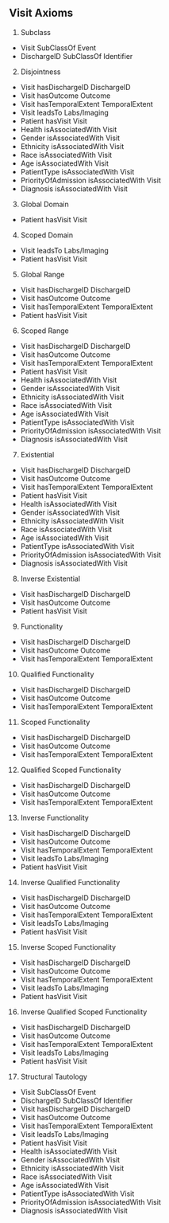 ## Visit Axioms

1. Subclass
* Visit SubClassOf Event
* DischargeID SubClassOf Identifier

2. Disjointness
* Visit hasDischargeID DischargeID
* Visit hasOutcome Outcome
* Visit hasTemporalExtent TemporalExtent
* Visit leadsTo Labs/Imaging
* Patient hasVisit Visit
* Health isAssociatedWith Visit
* Gender isAssociatedWith Visit
* Ethnicity isAssociatedWith Visit
* Race isAssociatedWith Visit
* Age isAssociatedWith Visit
* PatientType isAssociatedWith Visit
* PriorityOfAdmission isAssociatedWith Visit
* Diagnosis isAssociatedWith Visit

3. Global Domain
* Patient hasVisit Visit

4. Scoped Domain
* Visit leadsTo Labs/Imaging
* Patient hasVisit Visit

5. Global Range
* Visit hasDischargeID DischargeID
* Visit hasOutcome Outcome
* Visit hasTemporalExtent TemporalExtent
* Patient hasVisit Visit

6. Scoped Range
* Visit hasDischargeID DischargeID
* Visit hasOutcome Outcome
* Visit hasTemporalExtent TemporalExtent
* Patient hasVisit Visit
* Health isAssociatedWith Visit
* Gender isAssociatedWith Visit
* Ethnicity isAssociatedWith Visit
* Race isAssociatedWith Visit
* Age isAssociatedWith Visit
* PatientType isAssociatedWith Visit
* PriorityOfAdmission isAssociatedWith Visit
* Diagnosis isAssociatedWith Visit

7. Existential
* Visit hasDischargeID DischargeID
* Visit hasOutcome Outcome
* Visit hasTemporalExtent TemporalExtent
* Patient hasVisit Visit
* Health isAssociatedWith Visit
* Gender isAssociatedWith Visit
* Ethnicity isAssociatedWith Visit
* Race isAssociatedWith Visit
* Age isAssociatedWith Visit
* PatientType isAssociatedWith Visit
* PriorityOfAdmission isAssociatedWith Visit
* Diagnosis isAssociatedWith Visit

8. Inverse Existential
* Visit hasDischargeID DischargeID
* Visit hasOutcome Outcome
* Patient hasVisit Visit

9. Functionality
* Visit hasDischargeID DischargeID
* Visit hasOutcome Outcome
* Visit hasTemporalExtent TemporalExtent

10. Qualified Functionality
* Visit hasDischargeID DischargeID
* Visit hasOutcome Outcome
* Visit hasTemporalExtent TemporalExtent

11. Scoped Functionality
* Visit hasDischargeID DischargeID
* Visit hasOutcome Outcome
* Visit hasTemporalExtent TemporalExtent

12. Qualified Scoped Functionality
* Visit hasDischargeID DischargeID
* Visit hasOutcome Outcome
* Visit hasTemporalExtent TemporalExtent

13. Inverse Functionality
* Visit hasDischargeID DischargeID
* Visit hasOutcome Outcome
* Visit hasTemporalExtent TemporalExtent
* Visit leadsTo Labs/Imaging
* Patient hasVisit Visit

14. Inverse Qualified Functionality
* Visit hasDischargeID DischargeID
* Visit hasOutcome Outcome
* Visit hasTemporalExtent TemporalExtent
* Visit leadsTo Labs/Imaging
* Patient hasVisit Visit

15. Inverse Scoped Functionality
* Visit hasDischargeID DischargeID
* Visit hasOutcome Outcome
* Visit hasTemporalExtent TemporalExtent
* Visit leadsTo Labs/Imaging
* Patient hasVisit Visit

16. Inverse Qualified Scoped Functionality
* Visit hasDischargeID DischargeID
* Visit hasOutcome Outcome
* Visit hasTemporalExtent TemporalExtent
* Visit leadsTo Labs/Imaging
* Patient hasVisit Visit

17. Structural Tautology
* Visit SubClassOf Event
* DischargeID SubClassOf Identifier
* Visit hasDischargeID DischargeID
* Visit hasOutcome Outcome
* Visit hasTemporalExtent TemporalExtent
* Visit leadsTo Labs/Imaging
* Patient hasVisit Visit
* Health isAssociatedWith Visit
* Gender isAssociatedWith Visit
* Ethnicity isAssociatedWith Visit
* Race isAssociatedWith Visit
* Age isAssociatedWith Visit
* PatientType isAssociatedWith Visit
* PriorityOfAdmission isAssociatedWith Visit
* Diagnosis isAssociatedWith Visit
